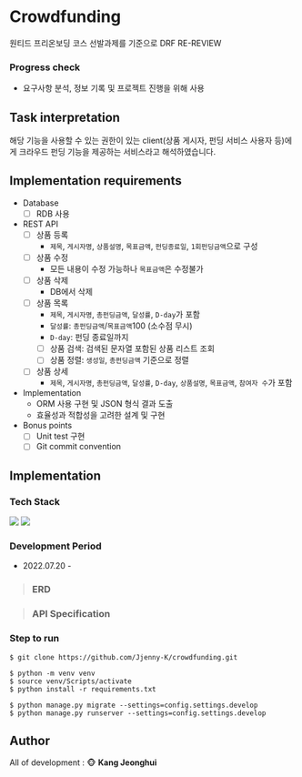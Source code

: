 # Crowdfunding
원티드 프리온보딩 코스 선발과제를 기준으로 DRF RE-REVIEW

### Progress check
- 요구사항 분석, 정보 기록 및 프로젝트 진행을 위해 사용

## Task interpretation
해당 기능을 사용할 수 있는 권한이 있는 client(상품 게시자, 펀딩 서비스 사용자 등)에게 크라우드 펀딩 기능을 제공하는 서비스라고 해석하였습니다.

## Implementation requirements
- Database
    - [ ]  RDB 사용
- REST API
    - [ ]  상품 등록
        - `제목`, `게시자명`, `상품설명`, `목표금액`, `펀딩종료일`, `1회펀딩금액`으로 구성
    - [ ]  상품 수정
        - 모든 내용이 수정 가능하나 `목표금액`은 수정불가
    - [ ]  상품 삭제
        - DB에서 삭제
    - [ ]  상품 목록
        - `제목`, `게시자명`, `총펀딩금액`, `달성률`, `D-day`가 포함
        - `달성률`: `총펀딩금액`/`목표금액`100 (소수점 무시)
        - `D-day`: 펀딩 종료일까지
        - [ ]  상품 검색: 검색된 문자열 포함된 상품 리스트 조회
        - [ ]  상품 정렬: `생성일`, `총펀딩금액` 기준으로 정렬
    - [ ]  상품 상세
        - `제목`, `게시자명`, `총펀딩금액`, `달성률`, `D-day`, `상품설명`, `목표금액`, `참여자 수`가 포함
- Implementation
    - ORM 사용 구현 및 JSON 형식 결과 도출
    - 효율성과 적합성을 고려한 설계 및 구현
- Bonus points
    - [ ]  Unit test 구현
    - [ ]  Git commit convention

## Implementation

### Tech Stack
<img src="https://img.shields.io/badge/Python-3776AB?style=flat-square&logo=Python&logoColor=white"/> <img src="https://img.shields.io/badge/Django-092E20?style=flat-square&logo=Django&logoColor=white"/>

### Development Period
* 2022.07.20 - 

> ### ERD


> ### API Specification


### Step to run
```
$ git clone https://github.com/Jjenny-K/crowdfunding.git

$ python -m venv venv
$ source venv/Scripts/activate
$ python install -r requirements.txt

$ python manage.py migrate --settings=config.settings.develop
$ python manage.py runserver --settings=config.settings.develop
```

## Author
All of development : :monkey_face: **Kang Jeonghui**